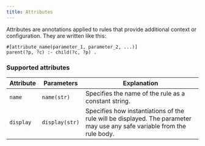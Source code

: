 ```yaml
---
title: Attributes
---
```


Attributes are annotations applied to rules that provide additional context or configuration. They are written like this:

```
#[attribute_name(parameter_1, parameter_2, ...)]
parent(?p, ?c) :- child(?c, ?p) .
```

### Supported attributes

| Attribute    | Parameters      | Explanation |
| ------------ | --------------- | ------------
| `name`       | `name(str)`     | Specifies the name of the rule as a constant string. |
| `display`    | `display(str)`  | Specifies how instantiations of the rule will be displayed. The parameter may use any safe variable from the rule body. |

